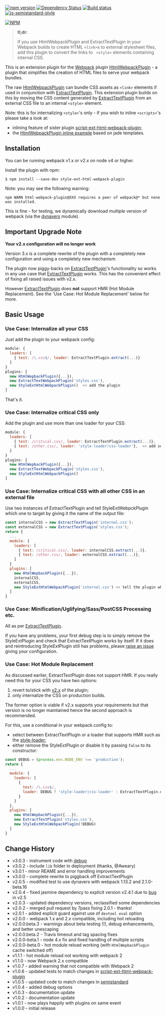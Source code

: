 [![npm version](https://badge.fury.io/js/style-ext-html-webpack-plugin.svg)](http://badge.fury.io/js/style-ext-html-webpack-plugin) [![Dependency Status](https://david-dm.org/numical/style-ext-html-webpack-plugin.svg)](https://david-dm.org/numical/style-ext-html-webpack-plugin) [![Build status](https://travis-ci.org/numical/style-ext-html-webpack-plugin.svg)](https://travis-ci.org/numical/style-ext-html-webpack-plugin) [![js-semistandard-style](https://img.shields.io/badge/code%20style-semistandard-brightgreen.svg?style=flat-square)](https://github.com/Flet/semistandard)

[![NPM](https://nodei.co/npm/style-ext-html-webpack-plugin.png?downloads=true&downloadRank=true&stars=true)](https://nodei.co/npm/style-ext-html-webpack-plugin/)

> **tl;dr:**
>
> If you use HtmlWebpackPlugin and ExtractTextPlugin in your Webpack builds to create HTML `<link>`s to external stylesheet files, add this plugin to convert the links to ` <style>` elements containing internal CSS. 

This is an extension plugin for the [Webpack](http://webpack.github.io) plugin [HtmlWebpackPlugin](https://github.com/ampedandwired/html-webpack-plugin) - a plugin that simplifies the creation of HTML files to serve your webpack bundles.

The raw [HtmlWebpackPlugin](https://github.com/ampedandwired/html-webpack-plugin) can bundle CSS assets as `<link>` elements if used in conjunction with [ExtractTextPlugin](https://github.com/webpack/extract-text-webpack-plugin).  This extension plugin builds on this by moving the CSS content generated by [ExtractTextPlugin](https://github.com/webpack/extract-text-webpack-plugin) from an external CSS file to an internal `<style>` element.

Note: this is for internalizing `<style>`'s only - if you wish to inline `<scripts>`'s please take a look at:
- inlining feature of sister plugin
[script-ext-html-webpack-plugin](https://github.com/numical/script-ext-html-webpack-plugin);
- the [HtmlWebpackPlugin inline example](https://github.com/ampedandwired/html-webpack-plugin/tree/master/examples/inline) based on jade templates.


## Installation
You can be running webpack v1.x or v2.x on node v4 or higher.

Install the plugin with npm:
```shell
$ npm install --save-dev style-ext-html-webpack-plugin
```

Note: you may see the following warning:
```shell
npm WARN html-webpack-plugin@XXX requires a peer of webpack@* but none was installed.
```
This is fine - for testing, we dynamically download multiple version of webpack (via the [dynavers](https://github.com/numical/dynavers) module).


## Important Upgrade Note

**Your v2.x configuration will no longer work**

Version 3.x is a complete rewrite of the plugin with a completely new configuration and using a completely new mechanism.

The plugin now piggy-backs on [ExtractTextPlugin](https://github.com/webpack/extract-text-webpack-plugin)'s functionality so works in any use case that [ExtractTextPlugin](https://github.com/webpack/extract-text-webpack-plugin) works.  This has the convenient effect of fixing all raised issues with v2.x.

However  [ExtractTextPlugin](https://github.com/webpack/extract-text-webpack-plugin) does **not** support HMR (Hot Module Replacement).  See the 'Use Case: Hot Module Replacement' below for more.


## Basic Usage

### Use Case: Internalize all your CSS
Just add the plugin to your webpack config:
```javascript
module: {
  loaders: [
    { test: /\.css$/, loader: ExtractTextPlugin.extract(...)}
  ]
}
plugins: [
  new HtmlWepbackPlugin({...}),
  new ExtractTextWebpackPlugin('styles.css'),
  new StyleExtHtmlWebpackPlugin()  << add the plugin
]
```
That's it.


### Use Case: Internalize critical CSS only
Add the plugin and use more than one loader for your CSS:
```javascript
module: {
  loaders: [
    { test: /critical.css/, loader: ExtractTextPlugin.extract(...)},
    { test: /other.css/, loader: 'style-loader!css-loader'},  << add seperate loader
  ]
}
plugins: [
  new HtmlWepbackPlugin({...}),
  new ExtractTextWebpackPlugin('styles.css'),
  new StyleExtHtmlWebpackPlugin() 
]
```

### Use Case: Internalize critical CSS with all other CSS in an external file
Use two instances of ExtractTextPlugin and tell StyleExtWebpckPlugin which one to target by giving it the name of the output file:
```javascript
const internalCSS = new ExtractTextPlugin('internal.css');
const externalCSS = new ExtractTextPlugin('styles.css');
return {
  ...
  module: {
    loaders: [
      { test: /critical.css/, loader: internalCSS.extract(...)},
      { test: /other.css/, loader: externalCSS.extract(...)},
    ]
  }
  plugins: [
    new HtmlWepbackPlugin({...}),
    internalCSS,
    externalCSS,
    new StyleExtHtmlWebpackPlugin('internal.css') << tell the plugin which to target 
  ]
}
```

### Use Case: Minification/Uglifying/Sass/PostCSS Processing etc.
All as per [ExtractTextPlugin](https://github.com/webpack/extract-text-webpack-plugin).

If you have any problems, your first debug step is to simply remove the StyleExtPlugin and check that ExtractTextPlugin works by itself.  If it does and reintroducing StyleExtPlugin still has problems, please [raise an issue](https://github.com/numical/style-ext-html-webpack-plugin/issues) giving your configuration.


### Use Case: Hot Module Replacement
As discussed earlier, ExtractTextPlugin does not support HMR.  If you really need this for your CSS you have two options:
1. revert to/stick with [v2.x](https://github.com/numical/style-ext-html-webpack-plugin/tree/v2.0.6) of the plugin;
2. only internalize the CSS on production builds.

The former option is viable if v2.x supports your requirements but that version is no longer maintained hence the second approach is recommended. 

For this, use a conditional in your webpack.config to:
* select between ExtractTextPlugin or a loader that supports HMR such as the [style-loader](https://github.com/webpack/style-loader);
* either remove the StyleExtPlugin or disable it by passing `false` to its constructor:
```javascript
const DEBUG = (process.env.NODE_ENV !== 'production');
return {
  ...
  module: {
    loaders: [
      {
        test: /\.css$/, 
        loader: DEBUG ? 'style-loader|css-loader' : ExtractTextPlugin.extract({...})
      }
    ]
  },
  plugins: [
    new HtmlWepbackPlugin({...}),
    new ExtractTextPlugin('styles.css'),
    new StyleExtHtmlWebpackPlugin(!DEBUG)
  ]
}
```


Change History
--------------

* v3.0.3 - instrument code with [debug](https://github.com/visionmedia/debug)
* v3.0.2 - include `lib` folder in deployment (thanks, @Aweary)
* v3.0.1 - minor REAME and error handling improvements
* v3.0.0 - complete rewrite to piggback off ExtractTextPlugin
* v2.0.5 - modified test to use dynavers with webpack 1.13.2 and 2.1.0-beta.16
* v2.0.4 - fixed jasmine dependency to explicit version v2.4.1 due to [bug](https://github.com/jasmine/jasmine-npm/issues/90) in v2.5
* v2.0.3 - updated dependency versions, reclassified some dependencies
* v2.0.2 - merged pull request by 7pass fixing 2.0.1 - thanks!
* v2.0.1 - added explicit guard against use of `devtool eval` option
* v2.0.0 - webpack 1.x and 2.x compatible, including hot reloading
* v2.0.0.beta.3 - warnings about beta testing (!), debug enhancements, and better unescaping
* v2.0.0.beta.2 - Travis timeout and tag spacing fixes
* v2.0.0-beta.1 - node 4.x fix and fixed handling of multiple scripts
* v2.0.0-beta.0 - hot module reload working (with `HtmlWepbackPlugin` cache switched off)
* v1.1.1 - hot module reload not working with webpack 2
* v1.1.0 - now Webpack 2.x compatible
* v1.0.7 - added warning that not compatible with Webpack 2
* v1.0.6 - updated tests to match changes in
[script-ext-html-webpack-plugin](https://github.com/numical/script-ext-html-webpack-plugin)
* v1.0.5 - updated code to match changes in [semistandard](https://github.com/Flet/semistandard)
* v1.0.4 - added debug options
* v1.0.3 - documentation update
* v1.0.2 - documentation update
* v1.0.1 - now plays happily with plugins on same event
* v1.0.0 - initial release
